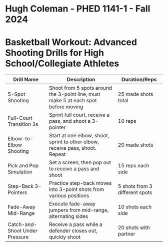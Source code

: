 # Hugh Coleman - PHED 1141-1 - Fall 2024

# Basketball Workout: Advanced Shooting Drills for High School/Collegiate Athletes

| Drill Name | Description | Duration/Reps |
|------------|-------------|---------------|
| 5-Spot Shooting | Shoot from 5 spots around the 3-point line, must make 5 at each spot before moving | 25 made shots total |
| Full-Court Transition 3s | Sprint full court, receive a pass, and shoot a 3-pointer | 10 reps |
| Elbow-to-Elbow Shooting | Start at one elbow, shoot, sprint to other elbow, receive pass, shoot. Repeat | 20 made shots |
| Pick and Pop Simulation | Set a screen, then pop out to receive a pass and shoot | 15 reps each side |
| Step-Back 3-Pointers | Practice step-back moves into 3-point shots from various positions | 5 shots from 3 different spots |
| Fade-Away Mid-Range | Execute fade-away jumpers from mid-range, alternating sides | 10 shots each side |
| Catch-and-Shoot Under Pressure | Receive a pass while a defender closes out, quickly shoot | 20 shots with partner |
